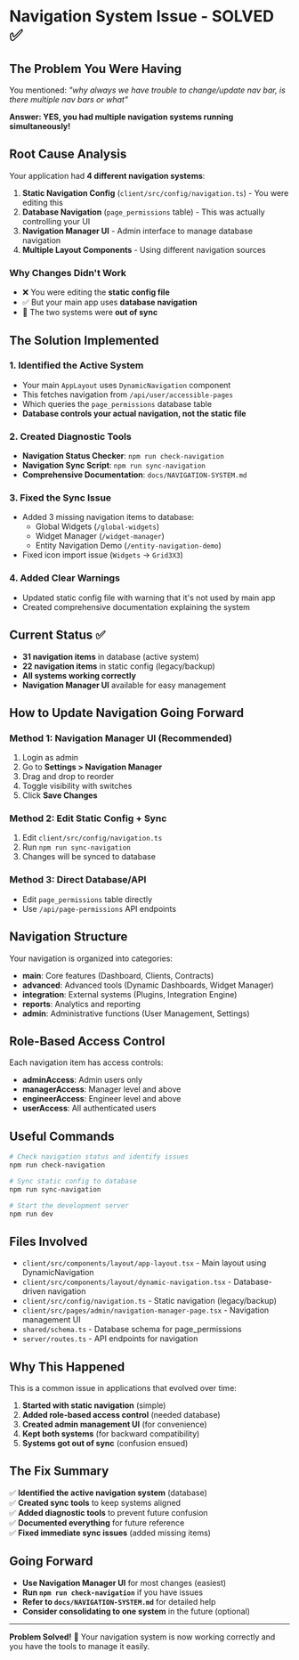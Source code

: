 # Navigation System Issue - SOLVED ✅

## The Problem You Were Having

You mentioned: *"why always we have trouble to change/update nav bar, is there multiple nav bars or what"*

**Answer: YES, you had multiple navigation systems running simultaneously!**

## Root Cause Analysis

Your application had **4 different navigation systems**:

1. **Static Navigation Config** (`client/src/config/navigation.ts`) - You were editing this
2. **Database Navigation** (`page_permissions` table) - This was actually controlling your UI
3. **Navigation Manager UI** - Admin interface to manage database navigation  
4. **Multiple Layout Components** - Using different navigation sources

### Why Changes Didn't Work

- ❌ You were editing the **static config file**
- ✅ But your main app uses **database navigation** 
- 🔄 The two systems were **out of sync**

## The Solution Implemented

### 1. **Identified the Active System**
- Your main `AppLayout` uses `DynamicNavigation` component
- This fetches navigation from `/api/user/accessible-pages` 
- Which queries the `page_permissions` database table
- **Database controls your actual navigation, not the static file**

### 2. **Created Diagnostic Tools**
- **Navigation Status Checker**: `npm run check-navigation`
- **Navigation Sync Script**: `npm run sync-navigation`
- **Comprehensive Documentation**: `docs/NAVIGATION-SYSTEM.md`

### 3. **Fixed the Sync Issue**
- Added 3 missing navigation items to database:
  - Global Widgets (`/global-widgets`)
  - Widget Manager (`/widget-manager`) 
  - Entity Navigation Demo (`/entity-navigation-demo`)
- Fixed icon import issue (`Widgets` → `Grid3X3`)

### 4. **Added Clear Warnings**
- Updated static config file with warning that it's not used by main app
- Created comprehensive documentation explaining the system

## Current Status ✅

- **31 navigation items** in database (active system)
- **22 navigation items** in static config (legacy/backup)
- **All systems working correctly**
- **Navigation Manager UI** available for easy management

## How to Update Navigation Going Forward

### Method 1: Navigation Manager UI (Recommended)
1. Login as admin
2. Go to **Settings > Navigation Manager** 
3. Drag and drop to reorder
4. Toggle visibility with switches
5. Click **Save Changes**

### Method 2: Edit Static Config + Sync
1. Edit `client/src/config/navigation.ts`
2. Run `npm run sync-navigation`
3. Changes will be synced to database

### Method 3: Direct Database/API
- Edit `page_permissions` table directly
- Use `/api/page-permissions` API endpoints

## Navigation Structure

Your navigation is organized into categories:

- **main**: Core features (Dashboard, Clients, Contracts)
- **advanced**: Advanced tools (Dynamic Dashboards, Widget Manager)
- **integration**: External systems (Plugins, Integration Engine)
- **reports**: Analytics and reporting
- **admin**: Administrative functions (User Management, Settings)

## Role-Based Access Control

Each navigation item has access controls:
- **adminAccess**: Admin users only
- **managerAccess**: Manager level and above
- **engineerAccess**: Engineer level and above
- **userAccess**: All authenticated users

## Useful Commands

```bash
# Check navigation status and identify issues
npm run check-navigation

# Sync static config to database
npm run sync-navigation

# Start the development server
npm run dev
```

## Files Involved

- `client/src/components/layout/app-layout.tsx` - Main layout using DynamicNavigation
- `client/src/components/layout/dynamic-navigation.tsx` - Database-driven navigation
- `client/src/config/navigation.ts` - Static navigation (legacy/backup)
- `client/src/pages/admin/navigation-manager-page.tsx` - Navigation management UI
- `shared/schema.ts` - Database schema for page_permissions
- `server/routes.ts` - API endpoints for navigation

## Why This Happened

This is a common issue in applications that evolved over time:

1. **Started with static navigation** (simple)
2. **Added role-based access control** (needed database)
3. **Created admin management UI** (for convenience)
4. **Kept both systems** (for backward compatibility)
5. **Systems got out of sync** (confusion ensued)

## The Fix Summary

✅ **Identified the active navigation system** (database)  
✅ **Created sync tools** to keep systems aligned  
✅ **Added diagnostic tools** to prevent future confusion  
✅ **Documented everything** for future reference  
✅ **Fixed immediate sync issues** (added missing items)

## Going Forward

- **Use Navigation Manager UI** for most changes (easiest)
- **Run `npm run check-navigation`** if you have issues
- **Refer to `docs/NAVIGATION-SYSTEM.md`** for detailed help
- **Consider consolidating to one system** in the future (optional)

---

**Problem Solved!** 🎉 Your navigation system is now working correctly and you have the tools to manage it easily. 